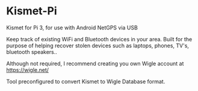 # Kismet-Pi
Kismet for Pi 3, for use with Android NetGPS via USB

Keep track of existing WiFi and Bluetooth devices in your area. Built for the purpose of helping recover stolen devices such as laptops, phones, TV's, bluetooth speakers..

Although not required, I recommend creating you own Wigle account at https://wigle.net/ 

Tool preconfigured to convert Kismet to Wigle Database format.
